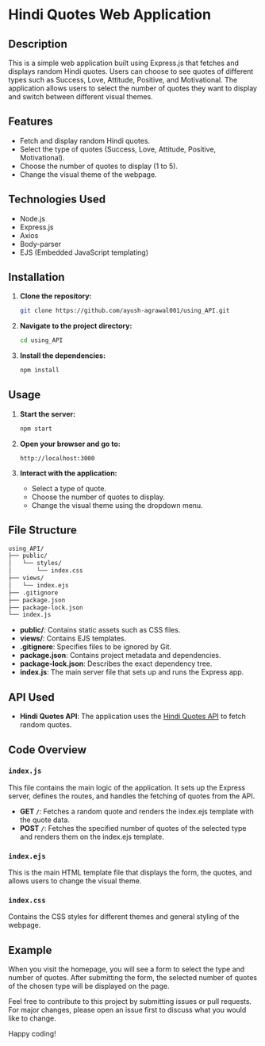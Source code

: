 # Hindi Quotes Web Application

## Description

This is a simple web application built using Express.js that fetches and displays random Hindi quotes. Users can choose to see quotes of different types such as Success, Love, Attitude, Positive, and Motivational. The application allows users to select the number of quotes they want to display and switch between different visual themes.

## Features

- Fetch and display random Hindi quotes.
- Select the type of quotes (Success, Love, Attitude, Positive, Motivational).
- Choose the number of quotes to display (1 to 5).
- Change the visual theme of the webpage.

## Technologies Used

- Node.js
- Express.js
- Axios
- Body-parser
- EJS (Embedded JavaScript templating)

## Installation

1. **Clone the repository:**

    ```sh
    git clone https://github.com/ayush-agrawal001/using_API.git
    ```

2. **Navigate to the project directory:**

    ```sh
    cd using_API
    ```

3. **Install the dependencies:**

    ```sh
    npm install
    ```

## Usage

1. **Start the server:**

    ```sh
    npm start
    ```

2. **Open your browser and go to:**

    ```
    http://localhost:3000
    ```

3. **Interact with the application:**

    - Select a type of quote.
    - Choose the number of quotes to display.
    - Change the visual theme using the dropdown menu.

## File Structure

```sh
using_API/
├── public/
│   └── styles/
│       └── index.css
├── views/
│   └── index.ejs
├── .gitignore
├── package.json
├── package-lock.json
└── index.js
```
- **public/**: Contains static assets such as CSS files.
- **views/**: Contains EJS templates.
- **.gitignore**: Specifies files to be ignored by Git.
- **package.json**: Contains project metadata and dependencies.
- **package-lock.json**: Describes the exact dependency tree.
- **index.js**: The main server file that sets up and runs the Express app.

## API Used

- **Hindi Quotes API**: The application uses the [Hindi Quotes API](https://hindi-quotes.vercel.app/) to fetch random quotes.

## Code Overview

### `index.js`

This file contains the main logic of the application. It sets up the Express server, defines the routes, and handles the fetching of quotes from the API.

- **GET `/`**: Fetches a random quote and renders the index.ejs template with the quote data.
- **POST `/`**: Fetches the specified number of quotes of the selected type and renders them on the index.ejs template.

### `index.ejs`

This is the main HTML template file that displays the form, the quotes, and allows users to change the visual theme.

### `index.css`

Contains the CSS styles for different themes and general styling of the webpage.

## Example

When you visit the homepage, you will see a form to select the type and number of quotes. After submitting the form, the selected number of quotes of the chosen type will be displayed on the page.

Feel free to contribute to this project by submitting issues or pull requests. For major changes, please open an issue first to discuss what you would like to change.

Happy coding!
